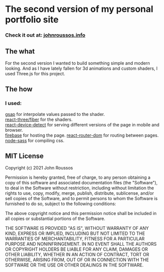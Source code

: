 # The second version of my personal portfolio site 

### Check it out at: [johnroussos.info](https://johnroussos.info/) 

## The what

For the second version I wanted to build something simple and modern looking. And as I have lately fallen for 3d animations and custom shaders, I used Three.js for this project.

## The how 

### I used: 
[gsap](https://www.npmjs.com/package/gsap) for interpolate values passed to the shader.<br> 
[react-three/fiber](https://docs.pmnd.rs/react-three-fiber/getting-started/introduction) for the shaders. <br>
[react-device-detect](https://www.npmjs.com/package/react-device-detect) for serving different versions of the page in mobile and browser. <br>
[firebase](https://www.npmjs.com/package/firebase) for hosting the page.
[react-router-dom](https://v5.reactrouter.com/web/guides/quick-start) for routing between pages. <br>
[node-sass](https://www.npmjs.com/package/node-sass) for compiling css.


## MIT License

Copyright (c) 2021 John Roussos

Permission is hereby granted, free of charge, to any person obtaining a copy
of this software and associated documentation files (the "Software"), to deal
in the Software without restriction, including without limitation the rights
to use, copy, modify, merge, publish, distribute, sublicense, and/or sell
copies of the Software, and to permit persons to whom the Software is
furnished to do so, subject to the following conditions:

The above copyright notice and this permission notice shall be included in all
copies or substantial portions of the Software.

THE SOFTWARE IS PROVIDED "AS IS", WITHOUT WARRANTY OF ANY KIND, EXPRESS OR
IMPLIED, INCLUDING BUT NOT LIMITED TO THE WARRANTIES OF MERCHANTABILITY,
FITNESS FOR A PARTICULAR PURPOSE AND NONINFRINGEMENT. IN NO EVENT SHALL THE
AUTHORS OR COPYRIGHT HOLDERS BE LIABLE FOR ANY CLAIM, DAMAGES OR OTHER
LIABILITY, WHETHER IN AN ACTION OF CONTRACT, TORT OR OTHERWISE, ARISING FROM,
OUT OF OR IN CONNECTION WITH THE SOFTWARE OR THE USE OR OTHER DEALINGS IN THE
SOFTWARE.

